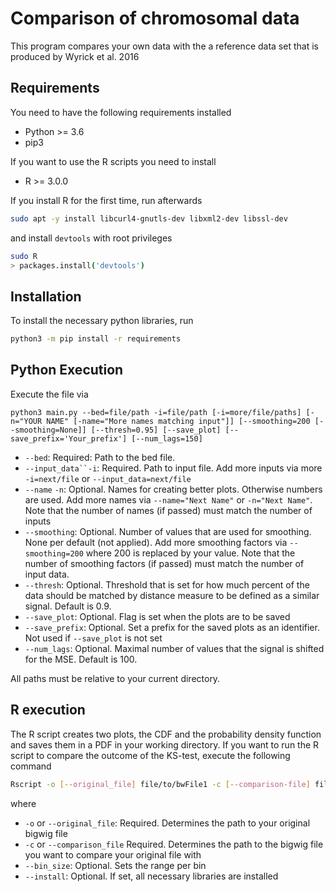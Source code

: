 # Comparison of chromosomal data

This program compares your own data with the
a reference data set that is produced by
Wyrick et al. 2016

## Requirements 
You need to have the following requirements installed
- Python >= 3.6
- pip3

If you want to use the R scripts you need to install
- R >= 3.0.0

If you install R for the first time, run afterwards
```bash
sudo apt -y install libcurl4-gnutls-dev libxml2-dev libssl-dev
```
and install `devtools` with root privileges

```bash
sudo R
> packages.install('devtools')
```

## Installation
To install the necessary python libraries, run
```bash
python3 -m pip install -r requirements
```

## Python Execution
Execute the file via
                                                        
```
python3 main.py --bed=file/path -i=file/path [-i=more/file/paths] [-n="YOUR NAME" [-name="More names matching input"]] [--smoothing=200 [--smoothing=None]] [--thresh=0.95] [--save_plot] [--save_prefix='Your_prefix'] [--num_lags=150]
```
- `--bed`: Required: Path to the bed file.
- `--input_data``-i`: Required. Path to input file. Add more inputs via more `-i=next/file` or `--input_data=next/file`
- `--name` `-n`: Optional. Names for creating better plots. Otherwise numbers are used. Add more names via `--name="Next Name"` or `-n="Next Name"`. Note that the number of names (if passed) must match the number of inputs
- `--smoothing`: Optional. Number of values that are used for smoothing. None per default (not applied). Add more smoothing factors via `--smoothing=200` where 200 is replaced by your value. Note that the number of smoothing factors (if passed) must match the number of input data.
- `--thresh`: Optional. Threshold that is set for how much percent of the data should be matched by distance measure to be defined as a similar signal. Default is 0.9.
- `--save_plot`: Optional. Flag is set when the plots are to be saved
- `--save_prefix`: Optional. Set a prefix for the saved plots as an identifier. Not used if `--save_plot` is not set
- `--num_lags`: Optional. Maximal number of values that the signal is shifted for the MSE. Default is 100.

All paths must be relative to your current directory.

## R execution
The R script creates two plots, the CDF and the probability density function
and saves them in a PDF in your working directory. 
If you want to run the R script to compare the
outcome of the KS-test, execute the following command

```bash
Rscript -o [--original_file] file/to/bwFile1 -c [--comparison-file] file/to/bwFile2 [--bin_size 0.1] [--install]
```
 where 
 - `-o` or `--original_file`: Required. Determines the path to your original bigwig file
 - `-c` or `--comparison_file` Required. Determines the path to the bigwig file you want to compare your original file with
 - `--bin_size`: Optional. Sets the range per bin
 - `--install`: Optional. If set, all necessary libraries are installed